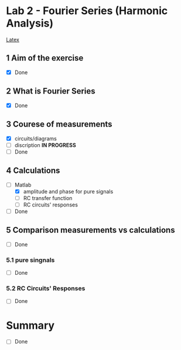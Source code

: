 # Lab 2 - Fourier Series (Harmonic Analysis)
[Latex](Latex/section_lab2.pdf)
## 1 Aim of the exercise
- [x] Done
## 2 What is Fourier Series
- [x] Done
## 3 Courese of measurements
- [x] circuits/diagrams
- [ ] discription **IN PROGRESS**
- [ ] Done
## 4 Calculations
- [ ] Matlab
  - [x] amplitude and phase for pure signals
  - [ ] RC transfer function
  - [ ] RC circuits' responses
- [ ] Done
## 5 Comparison measurements vs calculations
- [ ] Done
### 5.1 pure singnals
- [ ] Done
### 5.2 RC Circuits' Responses
- [ ] Done
# Summary
- [ ] Done
